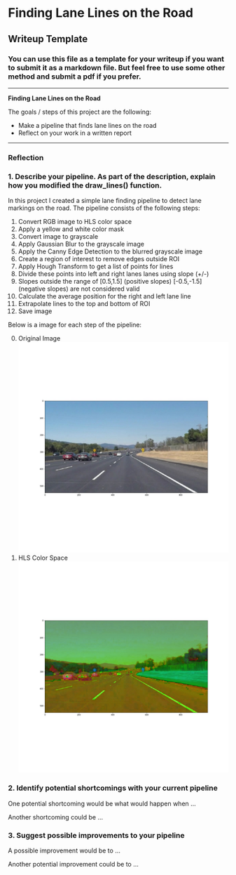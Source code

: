 # **Finding Lane Lines on the Road** 

## Writeup Template

### You can use this file as a template for your writeup if you want to submit it as a markdown file. But feel free to use some other method and submit a pdf if you prefer.

---

**Finding Lane Lines on the Road**

The goals / steps of this project are the following:
* Make a pipeline that finds lane lines on the road
* Reflect on your work in a written report


[//]: # (Image References)

[image0]: ./test_images_output/original_image.jpg "Original Image"
[image1]: ./test_images_output/hls_image.jpg "HLS Color Space"

---

### Reflection

### 1. Describe your pipeline. As part of the description, explain how you modified the draw_lines() function.

In this project I created a simple lane finding pipeline to detect lane markings on the road. The pipeline consists of
the following steps:

1. Convert RGB image to HLS color space
2. Apply a yellow and white color mask
3. Convert image to grayscale
4. Apply Gaussian Blur to the grayscale image
5. Apply the Canny Edge Detection to the blurred grayscale image
6. Create a region of interest to remove edges outside ROI
7. Apply Hough Transform to get a list of points for lines
8. Divide these points into left and right lanes lanes using slope (+/-)
9. Slopes outside the range of [0.5,1.5] (positive slopes) [-0.5,-1.5] (negative slopes) are not considered valid
10. Calculate the average position for the right and left lane line
11. Extrapolate lines to the top and bottom of ROI
12. Save image

Below is a image for each step of the pipeline:

0. Original Image ![alt text][image0]
1. HLS Color Space ![alt text][image1]


### 2. Identify potential shortcomings with your current pipeline


One potential shortcoming would be what would happen when ... 

Another shortcoming could be ...


### 3. Suggest possible improvements to your pipeline

A possible improvement would be to ...

Another potential improvement could be to ...
